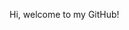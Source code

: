 Hi, welcome to my GitHub!
<!--
**sssanchezzz/sssanchezzz** is a ✨ _special_ ✨ repository because its `README.md` (this file) appears on your GitHub profile.

Here are some ideas to get you started:

- 🔭 I’m currently working on ...
- 🌱 I’m currently learning ...
- 👯 I’m looking to collaborate on ...
- 🤔 I’m looking for help with ...
- 💬 Ask me about ...
- 📫 How to reach me: ...
- 😄 Pronouns: ...
- ⚡ Fun fact: ...
I'm Sasha Borynets - front-end web developer based in Kiev.
I'm a third year student of Igor Sikorsky Kiev Polytechnic Institute majoring in software engineering.
My last finished course is 
-->
